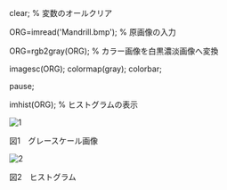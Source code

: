 clear; % 変数のオールクリア

ORG=imread('Mandrill.bmp'); % 原画像の入力

ORG=rgb2gray(ORG); % カラー画像を白黒濃淡画像へ変換

imagesc(ORG); colormap(gray); colorbar;

pause;

imhist(ORG); % ヒストグラムの表示

![1](https://github.com/HAL-Kobayashi/TDU-Image_P/blob/master/png_images/PNG_4-1.png)

図1　グレースケール画像

![2](https://github.com/HAL-Kobayashi/TDU-Image_P/blob/master/png_images/PNG_4-2.png)

図2　ヒストグラム
